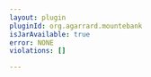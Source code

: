 ```yaml
---
layout: plugin
pluginId: org.agarrard.mountebank
isJarAvailable: true
error: NONE
violations: []

---
```

